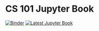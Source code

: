 # CS 101 Jupyter Book

[![Binder](https://mybinder.org/badge_logo.svg)](https://mybinder.org/v2/gh/the-intern/cs101/main)
[![Latest Jupyter Book](https://img.shields.io/badge/CS101-Latest--Build-orange)](https://the-intern.github.io/cs101/intro.html)
